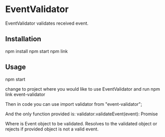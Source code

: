EventValidator
==============

EventValidator validates received event.

Installation
------------
npm install
npm start
npm link

Usage
-----
npm start

change to project where you would like to use EventValidator and run
npm link event-validator

Then in code you can use 
import validator from "event-validator";

And the only function provided is:
validator.validateEvent<T>(event<T>): Promise<T>

Where <T> is Event object to be validated. Resolves to the validated object or rejects if provided object is not a valid
 event.
